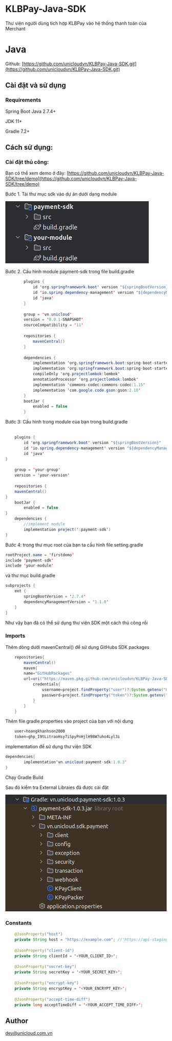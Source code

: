 # KLBPay-Java-SDK

Thư viện người dùng tích hợp KLBPay vào hệ thống thanh toán của Merchant

# Java

Github: [https://github.com/unicloudvn/KLBPay-Java-SDK.git](https://github.com/unicloudvn/KLBPay-Java-SDK.git)

## **Cài đặt và sử dụng**

### **Requirements**

Spring Boot Java 2.7.4+

JDK 11+

Gradle 7.2+

## **Cách sử dụng:**

### **Cài đặt thủ công:**
Bạn có thể xem demo ở đây: [https://github.com/unicloudvn/KLBPay-Java-SDK/tree/demo](https://github.com/unicloudvn/KLBPay-Java-SDK/tree/demo)

Bước 1. Tải thư mục sdk vào dự án dưới dạng module

![images/img1.png](images/img1.png)   

Bước 2. Cấu hình module payment-sdk trong file build.gradle
```java
        plugins {
            id 'org.springframework.boot' version "${springBootVersion}"
            id 'io.spring.dependency-management' version "${dependencyManagementVersion}"
            id 'java'
        }

        group = 'vn.unicloud'
        version = '0.0.1-SNAPSHOT'
        sourceCompatibility = '11'
        
        repositories {
            mavenCentral()
        }

        dependencies {
            implementation 'org.springframework.boot:spring-boot-starter-web'
            implementation 'org.springframework.boot:spring-boot-starter'
            compileOnly 'org.projectlombok:lombok'
            annotationProcessor 'org.projectlombok:lombok'
            implementation 'commons-codec:commons-codec:1.15'
            implementation 'com.google.code.gson:gson:2.10'
        }
        bootJar {
            enabled = false
        }
```
Bước 3: Cấu hình trong module của bạn trong build.gradle
```java

    plugins {
        id 'org.springframework.boot' version "${springBootVersion}"
        id 'io.spring.dependency-management' version "${dependencyManagementVersion}"
        id 'java'
}

    group = 'your-group'
    version = 'your-version'

    repositories {
    mavenCentral()
}
    bootJar {
        enabled = false
}
    dependencies {
        //implement module
        implementation project(':payment-sdk')
}
```
Bước 4: trong thư mục root của bạn ta cấu hình file setting.gradle
```java
rootProject.name = 'firstdemo'
include 'payment-sdk'
include 'your-module'
```
và thư mục build.gradle

```java
subprojects {
    ext {
        springBootVersion = '2.7.4'
        dependencyManagementVersion = '1.1.0'
    }
}
```

Như vậy bạn đã có thể sử dụng thư viện SDK một cách thủ công rồi

### **Imports**
Thêm dòng dưới mavenCentral() để sử dụng GitHubs SDK packages
```java
    repositories{
        mavenCentral()
        maven{
        name="GitHubPackages"
        url=uri("https://maven.pkg.github.com/unicloudvn/KLBPay-Java-SDK")
            credentials{
                username=project.findProperty("user")?:System.getenv("USERNAME")
                password=project.findProperty("token")?:System.getenv("TOKEN")
            }
        }
    }
```
Thêm file gradle.properties vào project của bạn với nội dung

```java
    user=hoangkhanhson2000 
    token=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
```
implementation để sử dụng thư viện SDK
```java
dependencies{
        implementation'vn.unicloud:payment-sdk:1.0.3'
}
```

Chạy Gradle Build

Sau đó kiểm tra External Libraies đã được cài đặt

![img.png](images/img.png)

### **Constants**

```java
    @JsonProperty("host")
    private String host = "https://example.com"; //'https://api-staging.kienlongbank.co/pay'

    @JsonProperty("client-id")
    private String clientId = '<YOUR_CLIENT_ID>'; 

    @JsonProperty("secret-key") 
    private String secretKey = '<YOUR_SECRET_KEY>';

    @JsonProperty("encrypt-key")
    private String encryptKey = '<YOUR_ENCRYPT_KEY>';

    @JsonProperty("accept-time-diff")
    private long acceptTimeDiff = '<YOUR_ACCEPT_TIME_DIFF>';
```

## **Author**

[dev@unicloud.com.vn]()
